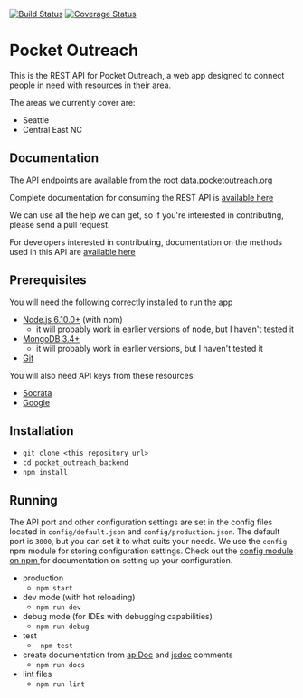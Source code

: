 [![Build Status](https://travis-ci.org/clcuevas/pocket_outreach_backend.svg?branch=master)](https://travis-ci.org/clcuevas/pocket_outreach_backend)
[![Coverage Status](https://coveralls.io/repos/github/clcuevas/pocket_outreach_backend/badge.svg)](https://coveralls.io/github/clcuevas/pocket_outreach_backend)

# Pocket Outreach

This is the REST API for Pocket Outreach, a web app designed to connect people in need with resources in their area.

The areas we currently cover are:

 - Seattle
 - Central East NC 

## Documentation

The API endpoints are available from the root [data.pocketoutreach.org](https://data.pocketoutreach.org/)

Complete documentation for consuming the REST API is [available here](https://rawgit.com/clcuevas/pocket_outreach_backend/master/doc/index.html#api-food_banks-get)

We can use all the help we can get, so if you're interested in contributing, please send a pull request. 

For developers interested in contributing, documentation on the methods used in this API are [available here](https://rawgit.com/clcuevas/pocket_outreach_backend/master/out/index.html)
 
 ## Prerequisites
 
 You will need the following correctly installed to run the app
 
- [Node.js 6.10.0+](https://nodejs.org/en/download/) (with npm)
  - it will probably work in earlier versions of node, but I haven't tested it
- [MongoDB 3.4+](https://docs.mongodb.com/manual/installation/) 
  - it will probably work in earlier versions, but I haven't tested it
- [Git](https://git-scm.com/)

You will also need API keys from these resources:

- [Socrata](https://dev.socrata.com/)
- [Google](https://developers.google.com/maps/documentation/geocoding/get-api-key)

## Installation

- `git clone <this_repository_url>`
- `cd pocket_outreach_backend`
- `npm install`

## Running

The API port and other configuration settings are set in the config files located in `config/default.json` and `config/production.json`. The default port is `3000`, but you can set it to what suits your needs. We use the `config` npm module for storing configuration settings. Check out the [config module on npm ](https://www.npmjs.com/package/config) for documentation on setting up your configuration.

- production
  - `npm start`
- dev mode (with hot reloading)
  - `npm run dev`
- debug mode (for IDEs with debugging capabilities)
   - `npm run debug`
- test
  - ` npm test`
- create documentation from [apiDoc](http://apidocjs.com/) and [jsdoc](http://usejsdoc.org/index.html) comments
  - `npm run docs`
- lint files
  - `npm run lint`  
